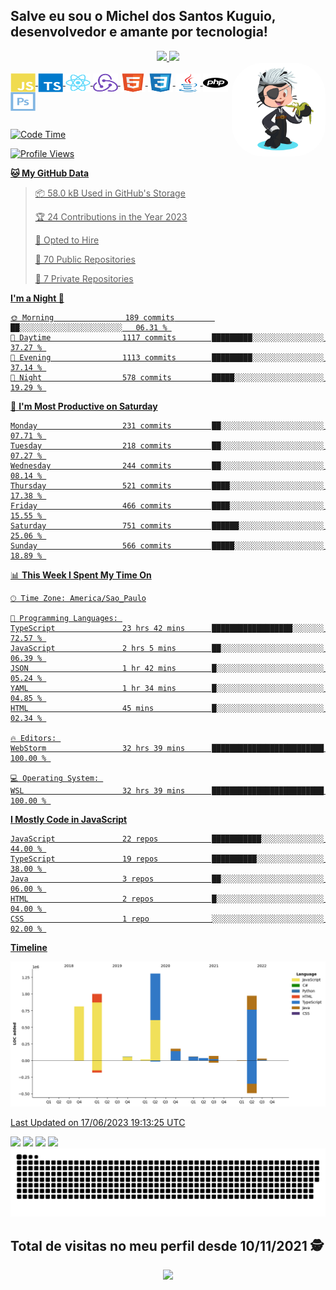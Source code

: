 ## Salve eu sou o Michel dos Santos Kuguio, desenvolvedor e amante por tecnologia!

<div align="center">
  <a href="https://github.com/misaku">
  <img height="180em" src="https://github-readme-stats.vercel.app/api?username=misaku&show_icons=true&theme=dracula&include_all_commits=true&count_private=true"/>
  <img height="180em" src="https://github-readme-stats.vercel.app/api/top-langs/?username=misaku&layout=compact&langs_count=7&theme=dracula"/>
</div>
  <img align="right" alt="misaku-pic" height="150" class="radius" style="max-width:100%; border-radius:50px !important;" src="https://raw.githubusercontent.com/misaku/misaku/main/octocat.svg">
<div style="display: inline_block"><br>
  <img align="center" alt="misaku-Js" height="30" width="40" src="https://raw.githubusercontent.com/devicons/devicon/master/icons/javascript/javascript-plain.svg">
  <img align="center" alt="misaku-Ts" height="30" width="40" src="https://raw.githubusercontent.com/devicons/devicon/master/icons/typescript/typescript-plain.svg">
  <img align="center" alt="misaku-React" height="30" width="40" src="https://raw.githubusercontent.com/devicons/devicon/master/icons/react/react-original.svg">
  <img align="center" alt="misaku-Redux" height="30" width="40" src="https://raw.githubusercontent.com/devicons/devicon/master/icons/redux/redux-original.svg">
  <img align="center" alt="misaku-HTML" height="30" width="40" src="https://raw.githubusercontent.com/devicons/devicon/master/icons/html5/html5-original.svg">
  <img align="center" alt="misaku-CSS" height="30" width="40" src="https://raw.githubusercontent.com/devicons/devicon/master/icons/css3/css3-original.svg">
  <img align="center" alt="misaku-JAVA" height="30" width="40" src="https://raw.githubusercontent.com/devicons/devicon/master/icons/java/java-original.svg">
  <img align="center" alt="misaku-PHP" height="30" width="40" src="https://raw.githubusercontent.com/devicons/devicon/master/icons/php/php-plain.svg">
  <img align="center" alt="misaku-PHOTOSHOP" height="30" width="40" src="https://raw.githubusercontent.com/devicons/devicon/master/icons/photoshop/photoshop-line.svg">
</div>
 
  ##

<!--START_SECTION:waka-->
![Code Time](http://img.shields.io/badge/Code%20Time-274%20hrs%2041%20mins-blue)

![Profile Views](http://img.shields.io/badge/Profile%20Views-0-blue)

**🐱 My GitHub Data** 

> 📦 58.0 kB Used in GitHub's Storage 
 > 
> 🏆 24 Contributions in the Year 2023
 > 
> 💼 Opted to Hire
 > 
> 📜 70 Public Repositories 
 > 
> 🔑 7 Private Repositories 
 > 
**I'm a Night 🦉** 

```text
🌞 Morning                189 commits         ██░░░░░░░░░░░░░░░░░░░░░░░   06.31 % 
🌆 Daytime                1117 commits        █████████░░░░░░░░░░░░░░░░   37.27 % 
🌃 Evening                1113 commits        █████████░░░░░░░░░░░░░░░░   37.14 % 
🌙 Night                  578 commits         █████░░░░░░░░░░░░░░░░░░░░   19.29 % 
```
📅 **I'm Most Productive on Saturday** 

```text
Monday                   231 commits         ██░░░░░░░░░░░░░░░░░░░░░░░   07.71 % 
Tuesday                  218 commits         ██░░░░░░░░░░░░░░░░░░░░░░░   07.27 % 
Wednesday                244 commits         ██░░░░░░░░░░░░░░░░░░░░░░░   08.14 % 
Thursday                 521 commits         ████░░░░░░░░░░░░░░░░░░░░░   17.38 % 
Friday                   466 commits         ████░░░░░░░░░░░░░░░░░░░░░   15.55 % 
Saturday                 751 commits         ██████░░░░░░░░░░░░░░░░░░░   25.06 % 
Sunday                   566 commits         █████░░░░░░░░░░░░░░░░░░░░   18.89 % 
```


📊 **This Week I Spent My Time On** 

```text
🕑︎ Time Zone: America/Sao_Paulo

💬 Programming Languages: 
TypeScript               23 hrs 42 mins      ██████████████████░░░░░░░   72.57 % 
JavaScript               2 hrs 5 mins        ██░░░░░░░░░░░░░░░░░░░░░░░   06.39 % 
JSON                     1 hr 42 mins        █░░░░░░░░░░░░░░░░░░░░░░░░   05.24 % 
YAML                     1 hr 34 mins        █░░░░░░░░░░░░░░░░░░░░░░░░   04.85 % 
HTML                     45 mins             █░░░░░░░░░░░░░░░░░░░░░░░░   02.34 % 

🔥 Editors: 
WebStorm                 32 hrs 39 mins      █████████████████████████   100.00 % 

💻 Operating System: 
WSL                      32 hrs 39 mins      █████████████████████████   100.00 % 
```

**I Mostly Code in JavaScript** 

```text
JavaScript               22 repos            ███████████░░░░░░░░░░░░░░   44.00 % 
TypeScript               19 repos            ██████████░░░░░░░░░░░░░░░   38.00 % 
Java                     3 repos             ██░░░░░░░░░░░░░░░░░░░░░░░   06.00 % 
HTML                     2 repos             █░░░░░░░░░░░░░░░░░░░░░░░░   04.00 % 
CSS                      1 repo              ░░░░░░░░░░░░░░░░░░░░░░░░░   02.00 % 
```



**Timeline**

![Lines of Code chart](https://raw.githubusercontent.com/misaku/misaku/main/assets/bar_graph.png)


 Last Updated on 17/06/2023 19:13:25 UTC
<!--END_SECTION:waka-->
  
  
<div> 
  <a href="https://www.youtube.com/channel/UC3Juxogx3K0EVKeJYwf7K-w" target="_blank"><img src="https://img.shields.io/badge/YouTube-FF0000?style=for-the-badge&logo=youtube&logoColor=white" target="_blank"></a>
  <a href="https://www.instagram.com/michel.kuguio" target="_blank"><img src="https://img.shields.io/badge/-Instagram-%23E4405F?style=for-the-badge&logo=instagram&logoColor=white" target="_blank"></a>
  <a href = "mailto:michel.kuguio@gmail.com"><img src="https://img.shields.io/badge/-Gmail-%23333?style=for-the-badge&logo=gmail&logoColor=white" target="_blank"></a>
  <a href="https://www.linkedin.com/in/michelkuguio" target="_blank"><img src="https://img.shields.io/badge/-LinkedIn-%230077B5?style=for-the-badge&logo=linkedin&logoColor=white" target="_blank"></a> 
<picture>
  <source media="(prefers-color-scheme: dark)" srcset="https://raw.githubusercontent.com/misaku/misaku/output/github-contribution-grid-snake-dark.svg">
  <source media="(prefers-color-scheme: light)" srcset="https://raw.githubusercontent.com/misaku/misaku/output/github-contribution-grid-snake.svg">
  <img alt="github contribution grid snake animation" src="https://raw.githubusercontent.com/misaku/misaku/output/github-contribution-grid-snake.svg">
</picture>
</div>
  <p align="center"> 

 ## Total de visitas no meu perfil desde 10/11/2021 :detective: <br>
 <p align="center"> 
   <img alingn="center" src="https://profile-counter.glitch.me/misaku/count.svg" />
 </p>

</p>
